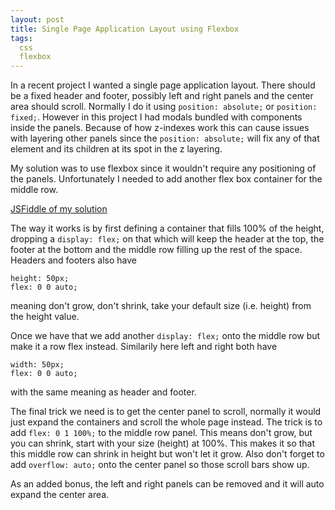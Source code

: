 ```yaml
---
layout: post
title: Single Page Application Layout using Flexbox
tags:
  css
  flexbox
---
```


In a recent project I wanted a single page application layout. There should be a fixed header and footer, possibly left and right panels and the center area should scroll. Normally I do it using `position: absolute;` or `position: fixed;`. However in this project I had modals bundled with components inside the panels. Because of how z-indexes work this can cause issues with layering other panels since the `position: absolute;` will fix any of that element and its children at its spot in the z layering.

My solution was to use flexbox since it wouldn't require any positioning of the panels. Unfortunately I needed to add another flex box container for the middle row.

[JSFiddle of my solution](https://jsfiddle.net/c1uxeh3q/)

The way it works is by first defining a container that fills 100% of the height, dropping a `display: flex;` on that which will keep the header at the top, the footer at the bottom and the middle row filling up the rest of the space. Headers and footers also have

```
height: 50px;
flex: 0 0 auto;
```

meaning don't grow, don't shrink, take your default size (i.e. height) from the height value.

Once we have that we add another `display: flex;` onto the middle row but make it a row flex instead. Similarily here left and right both have 

```
width: 50px;
flex: 0 0 auto;
```

with the same meaning as header and footer.

The final trick we need is to get the center panel to scroll, normally it would just expand the containers and scroll the whole page instead. The trick is to add `flex: 0 1 100%;` to the middle row panel. This means don't grow, but you can shrink, start with your size (height) at 100%. This makes it so that this middle row can shrink in height but won't let it grow. Also don't forget to add `overflow: auto;` onto the center panel so those scroll bars show up.

As an added bonus, the left and right panels can be removed and it will auto expand the center area.
